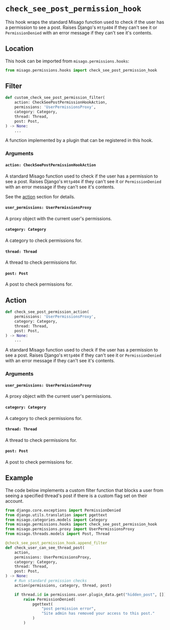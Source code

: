 # `check_see_post_permission_hook`

This hook wraps the standard Misago function used to check if the user has a permission to see a post. Raises Django's `Http404` if they can't see it or `PermissionDenied` with an error message if they can't see it's contents.


## Location

This hook can be imported from `misago.permissions.hooks`:

```python
from misago.permissions.hooks import check_see_post_permission_hook
```


## Filter

```python
def custom_check_see_post_permission_filter(
    action: CheckSeePostPermissionHookAction,
    permissions: 'UserPermissionsProxy',
    category: Category,
    thread: Thread,
    post: Post,
) -> None:
    ...
```

A function implemented by a plugin that can be registered in this hook.


### Arguments

#### `action: CheckSeePostPermissionHookAction`

A standard Misago function used to check if the user has a permission to see a post. Raises Django's `Http404` if they can't see it or `PermissionDenied` with an error message if they can't see it's contents.

See the [action](#action) section for details.


#### `user_permissions: UserPermissionsProxy`

A proxy object with the current user's permissions.


#### `category: Category`

A category to check permissions for.


#### `thread: Thread`

A thread to check permissions for.


#### `post: Post`

A post to check permissions for.


## Action

```python
def check_see_post_permission_action(
    permissions: 'UserPermissionsProxy',
    category: Category,
    thread: Thread,
    post: Post,
) -> None:
    ...
```

A standard Misago function used to check if the user has a permission to see a post. Raises Django's `Http404` if they can't see it or `PermissionDenied` with an error message if they can't see it's contents.


### Arguments

#### `user_permissions: UserPermissionsProxy`

A proxy object with the current user's permissions.


#### `category: Category`

A category to check permissions for.


#### `thread: Thread`

A thread to check permissions for.


#### `post: Post`

A post to check permissions for.


## Example

The code below implements a custom filter function that blocks a user from seeing a specified thread's post if there is a custom flag set on their account.

```python
from django.core.exceptions import PermissionDenied
from django.utils.translation import pgettext
from misago.categories.models import Category
from misago.permissions.hooks import check_see_post_permission_hook
from misago.permissions.proxy import UserPermissionsProxy
from misago.threads.models import Post, Thread

@check_see_post_permission_hook.append_filter
def check_user_can_see_thread_post(
    action,
    permissions: UserPermissionsProxy,
    category: Category,
    thread: Thread,
    post: Post,
) -> None:
    # Run standard permission checks
    action(permissions, category, thread, post)

    if thread.id in permissions.user.plugin_data.get("hidden_post", []):
        raise PermissionDenied(
            pgettext(
                "post permission error",
                "Site admin has removed your access to this post."
            )
        )
```